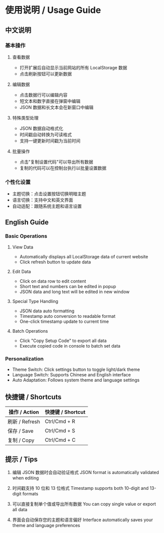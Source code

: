 # 使用说明 / Usage Guide

## 中文说明

### 基本操作
1. 查看数据
   - 打开扩展后自动显示当前网站的所有 LocalStorage 数据
   - 点击刷新按钮可以更新数据

2. 编辑数据
   - 点击数据行可以编辑内容
   - 短文本和数字直接在弹窗中编辑
   - JSON 数据和长文本会在新窗口中编辑

3. 特殊类型处理
   - JSON 数据自动格式化
   - 时间戳自动转换为可读格式
   - 支持一键更新时间戳为当前时间

4. 批量操作
   - 点击"复制设置代码"可以导出所有数据
   - 复制的代码可以在控制台执行以批量设置数据

### 个性化设置
- 主题切换：点击设置按钮切换明暗主题
- 语言切换：支持中文和英文界面
- 自动适配：跟随系统主题和语言设置

## English Guide

### Basic Operations
1. View Data
   - Automatically displays all LocalStorage data of current website
   - Click refresh button to update data

2. Edit Data
   - Click on data row to edit content
   - Short text and numbers can be edited in popup
   - JSON data and long text will be edited in new window

3. Special Type Handling
   - JSON data auto formatting
   - Timestamp auto conversion to readable format
   - One-click timestamp update to current time

4. Batch Operations
   - Click "Copy Setup Code" to export all data
   - Execute copied code in console to batch set data

### Personalization
- Theme Switch: Click settings button to toggle light/dark theme
- Language Switch: Supports Chinese and English interface
- Auto Adaptation: Follows system theme and language settings

## 快捷键 / Shortcuts

| 操作 / Action | 快捷键 / Shortcut |
|--------------|------------------|
| 刷新 / Refresh | Ctrl/Cmd + R |
| 保存 / Save | Ctrl/Cmd + S |
| 复制 / Copy | Ctrl/Cmd + C |

## 提示 / Tips

1. 编辑 JSON 数据时会自动验证格式
   JSON format is automatically validated when editing

2. 时间戳支持 10 位和 13 位格式
   Timestamp supports both 10-digit and 13-digit formats

3. 可以直接复制单个值或导出所有数据
   You can copy single value or export all data

4. 界面会自动保存您的主题和语言偏好
   Interface automatically saves your theme and language preferences 